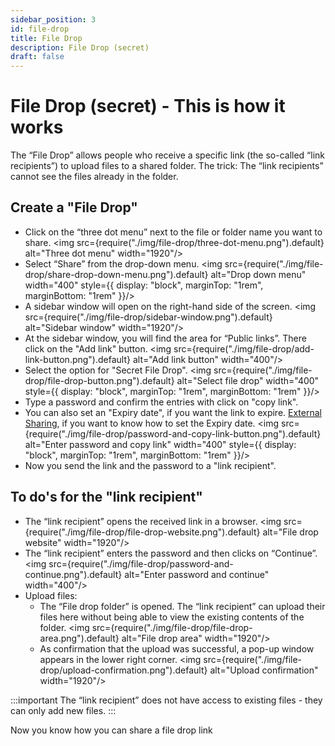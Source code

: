 ```yaml
---
sidebar_position: 3
id: file-drop
title: File Drop
description: File Drop (secret)
draft: false
---
```


# File Drop (secret) - This is how it works

The “File Drop” allows people who receive a specific link (the so-called “link recipients”) to upload files to a shared folder.
The trick: The “link recipients” cannot see the files already in the folder.

## Create a "File Drop"

- Click on the “three dot menu” next to the file or folder name you want to share.
  <img src={require("./img/file-drop/three-dot-menu.png").default} alt="Three dot menu" width="1920"/>
- Select “Share” from the drop-down menu.
  <img src={require("./img/file-drop/share-drop-down-menu.png").default} alt="Drop down menu" width="400" style={{ display: "block", marginTop: "1rem", marginBottom: "1rem" }}/>
- A sidebar window will open on the right-hand side of the screen.
  <img src={require("./img/file-drop/sidebar-window.png").default} alt="Sidebar window" width="1920"/>
- At the sidebar window, you will find the area for “Public links”. There click on the "Add link" button.
  <img src={require("./img/file-drop/add-link-button.png").default} alt="Add link button" width="400"/>
- Select the option for "Secret File Drop".
  <img src={require("./img/file-drop/file-drop-button.png").default} alt="Select file drop" width="400" style={{ display: "block", marginTop: "1rem", marginBottom: "1rem" }}/>
- Type a password and confirm the entries with click on "copy link".
- You can also set an "Expiry date", if you want the link to expire. [External Sharing](./external), if you want to know how to set the Expiry date.
  <img src={require("./img/file-drop/password-and-copy-link-button.png").default} alt="Enter password and copy link" width="400" style={{ display: "block", marginTop: "1rem", marginBottom: "1rem" }}/>
- Now you send the link and the password to a "link recipient".

## To do's for the "link recipient"

- The “link recipient” opens the received link in a browser.
  <img src={require("./img/file-drop/file-drop-website.png").default} alt="File drop website" width="1920"/>
- The “link recipient” enters the password and then clicks on “Continue”.
  <img src={require("./img/file-drop/password-and-continue.png").default} alt="Enter password and continue" width="400"/>
- Upload files:
  - The “File drop folder” is opened. The “link recipient” can upload their files here without being able to view the existing contents of the folder.
    <img src={require("./img/file-drop/file-drop-area.png").default} alt="File drop area" width="1920"/>
  - As confirmation that the upload was successful, a pop-up window appears in the lower right corner.
    <img src={require("./img/file-drop/upload-confirmation.png").default} alt="Upload confirmation" width="1920"/>

:::important
The “link recipient” does not have access to existing files - they can only add new files.
:::

Now you know how you can share a file drop link

